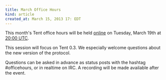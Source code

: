 ```yaml
---
title: March Office Hours
kind: article
created_at: March 15, 2013 17: EDT
---
```


This month's Tent office hours will be held [online](/officehours) on Tuesday,
March 19th at [20:00 UTC](http://everytimezone.com/#2013-3-19,420,6bj).

This session will focus on Tent 0.3. We especially welcome questions about the new version of the protocol.

Questions can be asked in advance as status posts with the hashtag #officehours,
or in realtime on IRC. A recording will be made available after the event.


